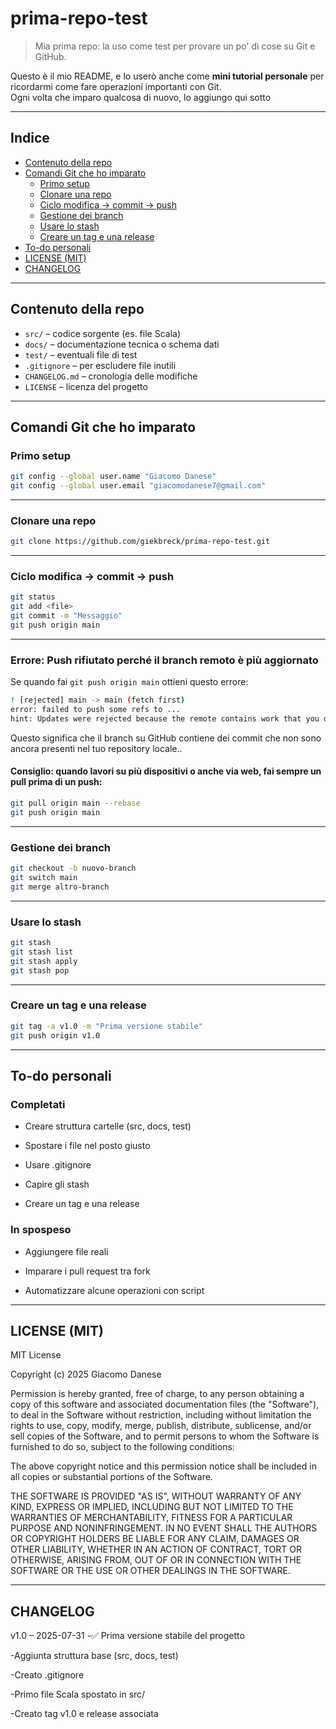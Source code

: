 # prima-repo-test

> Mia prima repo: la uso come test per provare un po' di cose su Git e GitHub.

Questo è il mio README, e lo userò anche come **mini tutorial personale** per ricordarmi come fare operazioni importanti con Git.  
Ogni volta che imparo qualcosa di nuovo, lo aggiungo qui sotto 

---

##  Indice

- [ Contenuto della repo](#-contenuto-della-repo)
- [ Comandi Git che ho imparato](#️-comandi-git-che-ho-imparato)
  - [ Primo setup](#-primo-setup)
  - [ Clonare una repo](#-clonare-una-repo)
  - [ Ciclo modifica → commit → push](#-ciclo-modifica--commit--push)
  - [ Gestione dei branch](#-gestione-dei-branch)
  - [ Usare lo stash](#-usare-lo-stash)
  - [ Creare un tag e una release](#-creare-un-tag-e-una-release)
- [ To-do personali](#-to-do-personali)
- [ LICENSE (MIT)](#-license-mit)
- [ CHANGELOG](#-changelog)

---

##  Contenuto della repo

- `src/` – codice sorgente (es. file Scala)
- `docs/` – documentazione tecnica o schema dati
- `test/` – eventuali file di test
- `.gitignore` – per escludere file inutili
- `CHANGELOG.md` – cronologia delle modifiche
- `LICENSE` – licenza del progetto

---

##  Comandi Git che ho imparato

### Primo setup

```bash
git config --global user.name "Giacomo Danese"
git config --global user.email "giacomodanese7@gmail.com"
```

---

### Clonare una repo

```bash
git clone https://github.com/giekbreck/prima-repo-test.git
```

---

### Ciclo modifica → commit → push

```bash
git status
git add <file>
git commit -m "Messaggio"
git push origin main
```

---

### Errore: Push rifiutato perché il branch remoto è più aggiornato

Se quando fai `git push origin main` ottieni questo errore:
```bash
! [rejected] main -> main (fetch first)
error: failed to push some refs to ...
hint: Updates were rejected because the remote contains work that you do not have locally.
```

Questo significa che il branch su GitHub contiene dei commit che non sono ancora presenti nel tuo repository locale..

#### Consiglio: quando lavori su più dispositivi o anche via web, fai sempre un pull prima di un push:

```bash
git pull origin main --rebase
git push origin main
```

---

###  Gestione dei branch

```bash
git checkout -b nuovo-branch
git switch main
git merge altro-branch
```

---

### Usare lo stash

```bash
git stash
git stash list
git stash apply
git stash pop
```

---

### Creare un tag e una release

```bash
git tag -a v1.0 -m "Prima versione stabile"
git push origin v1.0
```

---

## To-do personali

### Completati
- Creare struttura cartelle (src, docs, test)

- Spostare i file nel posto giusto

- Usare .gitignore

- Capire gli stash

- Creare un tag e una release

### In spospeso
- Aggiungere file reali

- Imparare i pull request tra fork

- Automatizzare alcune operazioni con script

---

## LICENSE (MIT)

MIT License

Copyright (c) 2025 Giacomo Danese

Permission is hereby granted, free of charge, to any person obtaining a copy
of this software and associated documentation files (the "Software"), to deal
in the Software without restriction, including without limitation the rights
to use, copy, modify, merge, publish, distribute, sublicense, and/or sell
copies of the Software, and to permit persons to whom the Software is
furnished to do so, subject to the following conditions:

The above copyright notice and this permission notice shall be included in
all copies or substantial portions of the Software.

THE SOFTWARE IS PROVIDED "AS IS", WITHOUT WARRANTY OF ANY KIND, EXPRESS OR
IMPLIED, INCLUDING BUT NOT LIMITED TO THE WARRANTIES OF MERCHANTABILITY,
FITNESS FOR A PARTICULAR PURPOSE AND NONINFRINGEMENT. IN NO EVENT SHALL THE
AUTHORS OR COPYRIGHT HOLDERS BE LIABLE FOR ANY CLAIM, DAMAGES OR OTHER
LIABILITY, WHETHER IN AN ACTION OF CONTRACT, TORT OR OTHERWISE, ARISING FROM,
OUT OF OR IN CONNECTION WITH THE SOFTWARE OR THE USE OR OTHER DEALINGS IN
THE SOFTWARE.

---

## CHANGELOG

v1.0 – 2025-07-31
-✅ Prima versione stabile del progetto

-Aggiunta struttura base (src, docs, test)

-Creato .gitignore

-Primo file Scala spostato in src/

-Creato tag v1.0 e release associata
